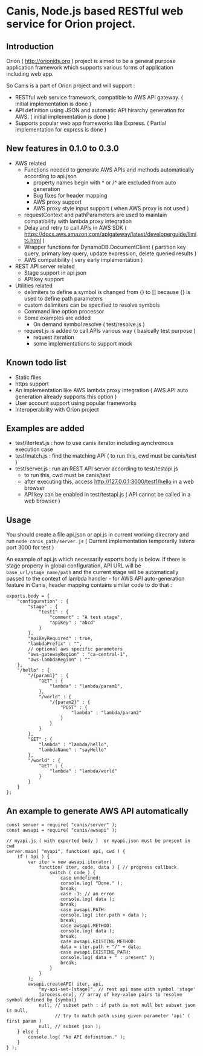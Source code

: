 # Canis, Node.js based RESTful web service for Orion project.

## Introduction
Orion ( http://orionids.org ) project is aimed to be a general purpose
application framework which supports various forms of application
including web app.

So Canis is a part of Orion project and will support :
- RESTful web service framework, compatible to AWS API gateway. ( initial implementation is done )
- API definition using JSON and automatic API hirarchy generation for AWS. ( initial implementation is done )
- Supports popular web app frameworks like Express. ( Partial implementation for express is done )

## New features in 0.1.0 to 0.3.0
- AWS related
	- Functions needed to generate AWS APIs and methods automatically according to api.json
		- property names begin with ^ or /^ are excluded from auto generation
		- Bug fixes for header mapping
		- AWS proxy support
		- AWS proxy style input support ( when AWS proxy is not used )
	- requestContext and pathParameters are used to maintain compatibility with lambda proxy integration
	- Delay and retry to call APIs in AWS SDK ( https://docs.aws.amazon.com/apigateway/latest/developerguide/limits.html )
	- Wrapper functions for DynamoDB.DocumentClient ( partition key query, primary key query, update expression, delete queried results )
	- AWS compatibility ( very early implementation )
- REST API server related
	- Stage support in api.json
	- API key support
- Utilities related
	- delimiters to define a symbol is changed from {} to [] because {} is used to define path parameters
	- custom delimiters can be specified to resolve symbols
	- Command line option processor
	- Some examples are added
		- On demand symbol resolve ( test/resolve.js )
	- request.js is added to call APIs various way ( basically test purpose )
		- request iteration
		- some implementations to support mock

## Known todo list
- Static files
- https support
- An implementation like AWS lambda proxy integration ( AWS API auto generation already supports this option )
- User account support using popular frameworks
- Interoperability with Orion project

## Examples are added
- test/itertest.js : how to use canis iterator including aynchronous execution case
- test/match.js : find the matching API ( to run this, cwd must be canis/test )
- test/server.js : run an REST API server according to test/testapi.js
	- to run this, cwd must be canis/test
	- after executing this, access http://127.0.0.1:3000/test1/hello in a web browser
	- API key can be enabled in test/testapi.js ( API cannot be called in a web browser )

## Usage
You should create a file api.json or api.js in current working direcrory and run
`node canis_path/server.js`
( Current implementation temporarily listens port 3000 for test )

An example of api.js which necessarily exports body is below.
If there is stage property in global configuration, API URL will be
`base_url/stage_name/path` and the current stage will be automatically passed to
the context of lambda handler - for AWS API auto-generation feature in Canis,
header mapping contains similar code to do that :
```
exports.body = {
	"configuration" : {
		"stage" : {
			"test1" : {
				"comment" : "A test stage",
				"apiKey" : "abcd"
			}
		},
		"apiKeyRequired" : true,
		"lambdaPrefix" : "",
		// optional aws specific parameters
		"aws-gatewayRegion" : "ca-central-1",
		"aws-lambdaRegion" : ""
	},
	"/hello" : {
		"/{param1}" : {
			"GET" : {
				"lambda" : "lambda/param1",
			},
			"/world" : {
				"/{param2}" : {
					"POST" : {
						"lambda" : "lambda/param2"
					}
				}
			}
		},
		"GET" : {
			"lambda" : "lambda/hello",
			"lambdaName" : "sayHello"
		},
		"/world" : {
			"GET" : {
				"lambda" : "lambda/world"
			}
		}
	}
};
```


## An example to generate AWS API automatically
```
const server = require( "canis/server" );
const awsapi = require( "canis/awsapi" );

// myapi.js ( with exported body )  or myapi.json must be present in cwd
server.main( "myapi", function( api, cwd ) {
	if ( api ) {
		var iter = new awsapi.iterator(
			function( iter, code, data ) { // progress callback
				switch ( code ) {
					case undefined:
					console.log( "Done." );
					break;
					case -1: // an error
					console.log( data );
					break;
					case awsapi.PATH:
					console.log( iter.path + data );
					break;
					case awsapi.METHOD:
					console.log( data );
					break;
					case awsapi.EXISTING_METHOD:
					data = iter.path + "/" + data;
					case awsapi.EXISTING_PATH:
					console.log( data + " : present" );
					break;
				}
			}
		);
		awsapi.createAPI( iter, api,
			"my-api-set-[stage]", // rest api name with symbol 'stage'
			[process.env], // array of key-value pairs to resolve symbol defined by {symbol}
			null, // subset path : if path is not null but subset json is null,
			      // try to match path using given parameter 'api' ( first param )
			null, // subset json );
	} else {
		console.log( "No API definition." );
	}
} );
```

